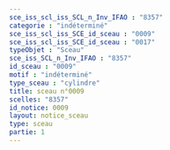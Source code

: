 ```yaml
---
sce_iss_scl_iss_SCL_n_Inv_IFAO : "8357"
categorie : "indéterminé"
sce_iss_scl_iss_SCE_id_sceau : "0009"
sce_iss_scl_iss_SCE_id_sceau : "0017"
typeObjet : "Sceau"
sce_iss_SCL_n_Inv_IFAO : "8357"
id_sceau : "0009"
motif : "indéterminé"
type_sceau : "cylindre"
title: sceau n°0009
scelles: "8357"
id_notice: 0009
layout: notice_sceau
type: sceau
partie: 1
---
```

